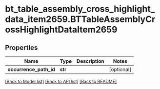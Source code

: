 # bt_table_assembly_cross_highlight_data_item2659.BTTableAssemblyCrossHighlightDataItem2659

## Properties
Name | Type | Description | Notes
------------ | ------------- | ------------- | -------------
**occurrence_path_id** | **str** |  | [optional] 

[[Back to Model list]](../README.md#documentation-for-models) [[Back to API list]](../README.md#documentation-for-api-endpoints) [[Back to README]](../README.md)


